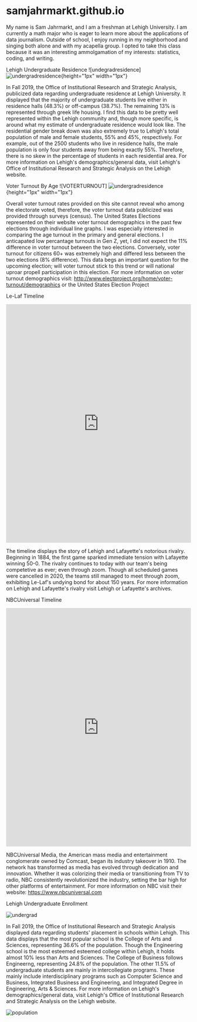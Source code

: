 # samjahrmarkt.github.io

My name is Sam Jahrmarkt, and I am a freshman at Lehigh University. I am currently a math major who is eager to learn more about the applications of data journalism. Outside of school, I enjoy running in my neighborhood and singing both alone and with my acapella group. I opted to take this class because it was an interesting ammolgamation of my interests: statistics, coding, and writing. 

Lehigh Undergraduate Residence
![undegradresidence]
![undergradresidence](https://github.com/samjahrmarkt/samjahrmarkt.github.io/blob/master/undegrad%20residence.png?raw=true){height="1px" width="1px"}

In Fall 2019, the Office of Institutional Research and Strategic Analysis, publicized data regarding undergraduate residence at Lehigh University. It displayed that the majority of undergraduate students live either in residence halls (48.3%) or off-campus (38.7%). The remaining 13% is represented through greek life housing. I find this data to be pretty well represented within the Lehigh community and, though more specific, is around what my estimate of undergraduate residence would look like. The residential gender break down was also extremely true to Lehigh's total population of male and female students, 55% and 45%, respectively. For example, out of the 2500 students who live in residence halls, the male population is only four students away from being exactly 55%. Therefore, there is no skew in the percentage of students in each residential area. For more information on Lehigh's demographics/general data, visit Lehigh's Office of Institutional Research and Strategic Analysis on the Lehigh website. 

Voter Turnout By Age
![VOTERTURNOUT]
![undergradresidence](https://github.com/samjahrmarkt/samjahrmarkt.github.io/blob/master/VOTER%20TURNOUT.png?raw=true){height="1px" width="1px"}

Overall voter turnout rates provided on this site cannot reveal who among the electorate voted, therefore, the voter turnout data publicized was provided through surveys (census). The United States Elections represented on their website voter turnout demographics in the past few elections through individual line graphs. I was especially interested in comparing the age turnout in the primary and general elections. I anticapated low percantage turnouts in Gen Z, yet, I did not expect the 11% difference in voter turnout between the two elections. Conversely, voter turnout for citizens 60+ was extremely high and differed less between the two elections (8% difference). This data begs an important question for the upcoming election; will voter turnout stick to this trend or will national uproar propell participation in this election. For more information on voter turnout demographics visit: http://www.electproject.org/home/voter-turnout/demographics or the United States Election Project

Le-Laf Timeline
<iframe src='https://cdn.knightlab.com/libs/timeline3/latest/embed/index.html?source=1YFP7QC7Tr8tAfD7sGbRZp_vvoVj6pgUcN3Cn5MQ2bEk&font=Default&lang=en&initial_zoom=2&height=650' width='100%' height='650' webkitallowfullscreen mozallowfullscreen allowfullscreen frameborder='0'></iframe>

The timeline displays the story of Lehigh and Lafayette's notorious rivalry. Beginning in 1884, the first game sparked immediate tension with Lafayette winning 50-0. The rivalry continues to today with our team's being competetive as ever; even through zoom. Though all scheduled games were cancelled in 2020, the teams still managed to meet through zoom, exhibiting Le-Laf's undying bond for about 150 years. For more information on Lehigh and Lafayette's rivalry visit Lehigh or Lafayette's archives.

NBCUniversal Timeline
<iframe src='https://cdn.knightlab.com/libs/timeline3/latest/embed/index.html?source=1LzPe_-594t21EyuCZguq2ldY9GuhW3FYN5NyAvk_Ev4&font=Default&lang=en&initial_zoom=2&height=650' width='100%' height='650' webkitallowfullscreen mozallowfullscreen allowfullscreen frameborder='0'></iframe>

NBCUniversal Media, the American mass media and entertainment conglomerate owned by Comcast, began its industry takeover in 1910. The network has transformed as media has evolved through dedication and innovation. Whether it was colorizing their media or transitioning from TV to radio, NBC consistently revolutionized the industry, setting the bar high for other platforms of entertainment. For more information on NBC visit their website: https://www.nbcuniversal.com 

Lehigh Undergraduate Enrollment

![undergrad](https://github.com/samjahrmarkt/samjahrmarkt.github.io/blob/master/undergrad.png?raw=true)

In Fall 2019, the Office of Institutional Research and Strategic Analysis displayed data regarding students' placement in schools within Lehigh. This data displays that the most popular school is the College of Arts and Sciences, representing 36.6% of the population. Though the Engineering school is the most esteemed esteemed college within Lehigh, it holds almost 10% less than Arts and Sciences. The College of Business follows Engineerng, representing 24.8% of the population. The other 11.5% of undergraduate students are mainly in intercollegiate programs. These mainly include interdisciplinary programs such as Computer Science and Business, Integrated Business and Engineering, and Integrated Degree in Engineering, Arts & Sciences. For more information on Lehigh's demographics/general data, visit Lehigh's Office of Institutional Research and Strategic Analysis on the Lehigh website. 

![population](https://github.com/samjahrmarkt/samjahrmarkt.github.io/blob/master/undergrad.png?raw=true)

